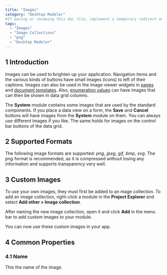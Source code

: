 ```yaml
---
title: "Images"
category: "Desktop Modeler"
#If moving or renaming this doc file, implement a temporary redirect and let the respective team know they should update the URL in the product. See Mapping to Products for more details.
tags:
  - "Images"
  - "Image Collections"
  - "png"
  - "Desktop Modeler"
---
```


## 1 Introduction

Images can be used to brighten up your application. Navigation items and the various kinds of buttons have small images (icons) to left of their captions. Images can also be used in the image viewer widgets in [pages](pages) and [document templates](document-templates). Also, [enumeration values](enumeration-values) can have images that can then be shown in data grid columns.

The **System** module contains some images that are used by the standard components. If you place a data view on a form, the **Save** and **Cancel** buttons will have images from the **System** module on them. You can always use different images if you like. The same holds for images on the control bar buttons of the data grid.

## 2 Supported Formats

The following image formats are supported: *png*, *jpeg*, *gif*, *bmp*, *svg*. The *png* format is recommended, as it is compressed without losing any information and supports transparency very well.

## 3 Custom Images

To use your own images, they must first be added to an mage collection. To add an image collection, right-click a module in the **Project Explorer** and select **Add other > Image collection**.

After naming the new image collection, open it and click **Add** in the menu bar to add custom images to your module.

You can now use these custom images in your app.

## 4 Common Properties

### 4.1 Name

This the name of the image.
